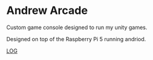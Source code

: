 # Andrew Arcade

Custom game console designed to run my unity games.

Designed on top of the Raspberry Pi 5 running andriod.


[LOG](LOG.md)